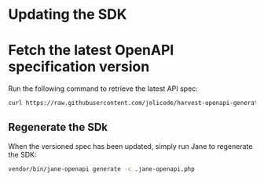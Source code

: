 # Updating the SDK

# Fetch the latest OpenAPI specification version

Run the following command to retrieve the latest API spec:

```bash
curl https://raw.githubusercontent.com/jolicode/harvest-openapi-generator/master/generated/harvest-openapi.yaml -o Resources/harvest-openapi.json
```

## Regenerate the SDk

When the versioned spec has been updated, simply run Jane to regenerate the
SDK:

```bash
vendor/bin/jane-openapi generate -c .jane-openapi.php
```
